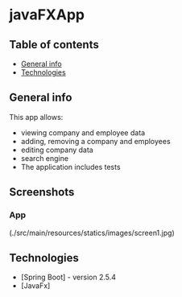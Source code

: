 # javaFXApp


## Table of contents
* [General info](#general-info)
* [Technologies](#technologies)


## General info

This app allows:
- viewing company and employee data
- adding, removing a company and employees
- editing company data
- search engine
- The application includes tests

## Screenshots

### App
(./src/main/resources/statics/images/screen1.jpg)


## Technologies
* [Spring Boot] - version 2.5.4
* [JavaFx] 
